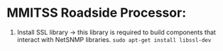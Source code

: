 # MMITSS Roadside Processor:
1) Install SSL library -> this library is required to build components that interact with NetSNMP libraries.
`sudo apt-get install libssl-dev`
